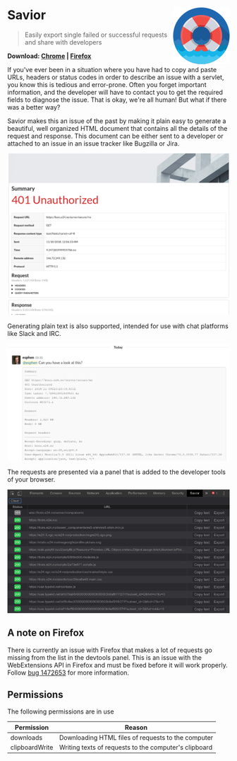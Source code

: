 # Savior <img align="right" src="devtools/icons/icon-128.png" />

> Easily export single failed or successful requests and share with developers

**Download: [Chrome][play-store] | [Firefox][amo]**

If you've ever been in a situation where you have had to copy and paste URLs, headers or
status codes in order to describe an issue with a servlet, you know this is tedious and
error-prone. Often you forget important information, and the developer will have to contact
you to get the required fields to diagnose the issue. That is okay, we're all human! But
what if there was a better way?

Savior makes this an issue of the past by making it plain easy to generate a beautiful,
well organized HTML document that contains all the details of the request and response.
This document can be either sent to a developer or attached to an issue in an issue
tracker like Bugzilla or Jira.

![An exported request](assets/preview.png)

Generating plain text is also supported, intended for use with chat platforms like Slack
and IRC.

![A request shared via Slack](assets/chat.png)

The requests are presented via a panel that is added to the developer tools of your browser.

![The list of requests](assets/requests.png)

## A note on Firefox

There is currently an issue with Firefox that makes a lot of requests go missing from the
list in the devtools panel. This is an issue with the WebExtensions API in Firefox and
must be fixed before it will work properly. Follow [bug 1472653][bugzilla-bug] for more
information.

## Permissions

The following permissions are in use

|Permission    |Reason                                               |
|--------------|-----------------------------------------------------|
|downloads     |Downloading HTML files of requests to the computer   |
|clipboardWrite|Writing texts of requests to the computer's clipboard|

[play-store]: TODO
[amo]: TODO
[bugzilla-bug]: https://bugzilla.mozilla.org/show_bug.cgi?id=1472653
